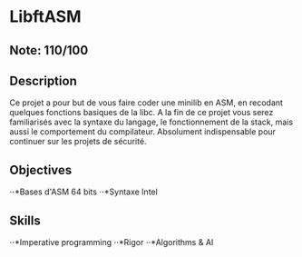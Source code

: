 # LibftASM

## Note: 110/100

## Description

Ce projet a pour but de vous faire coder une minilib en ASM, en recodant quelques fonctions basiques de la libc. A la fin de ce projet vous serez familiarisés avec la syntaxe du langage, le fonctionnement de la stack, mais aussi le comportement du compilateur. Absolument indispensable pour continuer sur les projets de sécurité.

## Objectives
⋅⋅*Bases d'ASM 64 bits 
⋅⋅*Syntaxe Intel 
## Skills
⋅⋅*Imperative programming 
⋅⋅*Rigor 
⋅⋅*Algorithms & AI 
